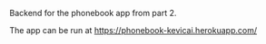 Backend for the phonebook app from part 2.

The app can be run at https://phonebook-kevicai.herokuapp.com/
